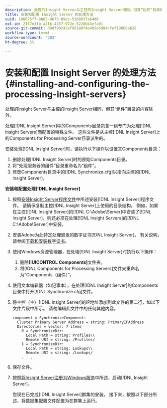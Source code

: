 ```yaml
---
description: 处理的Insight Server与主控的Insight Server相同，但其“组件”目录的内容除外。
title: 安装和配置 Insight Server 的处理方法
uuid: 186675f7-8b63-4675-89ec-51b0837a64d8
exl-id: 21f7e31b-a2fb-4257-972e-5228bb1efa01
source-git-commit: d9df90242ef96188f4e4b5e6d04cfef196b0a628
workflow-type: tm+mt
source-wordcount: '303'
ht-degree: 5%

---
```


# 安装和配置 Insight Server 的处理方法{#installing-and-configuring-the-processing-insight-servers}

处理的Insight Server与主控的Insight Server相同，但其“组件”目录的内容除外。

处理[!DNL Insight Server]中的Components目录包含一组专门为处理[!DNL Insight Servers]而配置的特殊文件。 这些文件是从主控[!DNL Insight Server]上的Components for Processing Server目录派生的。

安装处理[!DNL Insight Server]时，请执行以下操作以设置其Components目录：

1. 删除处理[!DNL Insight Server]时的原始Components目录。
1. 将“处理服务器的组件”目录重命名为“组件”。
1. 修改Components目录中的[!DNL Synchronize.cfg]以指向主控的[!DNL Insight Server]。

**安装和配置处理[!DNL Insight Server]**

1. 按照[安装Insight Server程序文件](../../../../../../home/c-inst-svr/c-install-ins-svr/t-install-proc-inst-svr-dpu/t-install-prgm-files.md#task-1e6251fd39714186baa40d38f23d0088)中所述安装[!DNL Insight Server]程序文件。 请确保复制主控[!DNL Insight Server]上使用的目录结构。 例如，如果在主控[!DNL Insight Server]的[!DNL C:\Adobe\Server]中安装了[!DNL Insight Server]，则还必须在处理[!DNL Insight Servers]的[!DNL C:\Adobe\Server]中安装。
1. 安装Adobe为此特定处理颁发的数字证书[!DNL Insight Server]。 有关说明，请参阅[下载和安装数字证书](../../../../../../home/c-inst-svr/c-install-ins-svr/t-install-proc-inst-svr-dpu/c-dnld-dgtl-cert/c-dnld-dgtl-cert.md#concept-4f79c240492f4e52b6375b4b3bbefa17)。
1. 使用Windows资源管理器，在处理[!DNL Insight Server]时执行以下操作：

   1. 删除&#x200B;**[!UICONTROL Components]**&#x200B;文件夹。
   1. 将[!DNL Components for Processing Servers]文件夹重命名为“Components（组件）”。

1. 使用文本编辑器（如记事本），在处理[!DNL Insight Server]的Components目录中打开[!DNL Synchronize.cfg]文件。
1. 将主控（主）[!DNL Insight Server]的IP地址添加到此文件的第二行，如以下文件片段中所示。 请勿编辑此文件中的任何其他内容。

   ```
   component = SynchronizeComponent:
     Cluster Primary Server Address = string: PrimaryIPAddress
     Directories = vector: 7 items
       0 = SynchronizeDir:
         Local Path = string: Profiles\\
         Remote URI = string: /Profiles/
       1 = SynchronizeDir:
         Local Path = string: Lookups\\
         Remote URI = string: /Lookups/
       . . .
   ```

1. 保存文件。
1. 按照[将Insight Server注册为Windows服务](../../../../../../home/c-inst-svr/c-install-ins-svr/t-install-proc-inst-svr-dpu/c-reg-wdws-svc.md#concept-f2c7aa891d544a2595aa01d0d796a540)中所述，启动[!DNL Insight Server]。

   您现在已完成[!DNL Insight Server]群集的安装。 接下来，按照以下部分所述，将数据集配置文件配置为在群集上运行。

